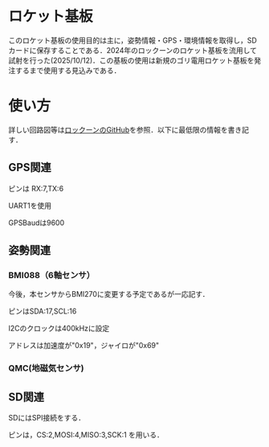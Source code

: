 # ロケット基板
このロケット基板の使用目的は主に，姿勢情報・GPS・環境情報を取得し，SDカードに保存することである．2024年のロックーンのロケット基板を流用して試射を行った(2025/10/12)．この基板の使用は新規のゴリ電用ロケット基板を発注するまで使用する見込みである．
# 使い方
詳しい回路図等は[ロックーンのGitHub](https://github.com/wasa-rockoon/WOBC/tree/main/hardware/modules/Rocket)を参照．以下に最低限の情報を書き記す．

## GPS関連
ピンは RX:7,TX:6

UART1を使用

GPSBaudは9600

## 姿勢関連
### BMI088（6軸センサ）
今後，本センサからBMI270に変更する予定であるが一応記す．

ピンはSDA:17,SCL:16

I2Cのクロックは400kHzに設定

アドレスは加速度が"0x19"，ジャイロが"0x69"


### QMC(地磁気センサ)

## SD関連
SDにはSPI接続をする．

ピンは，CS:2,MOSI:4,MISO:3,SCK:1 を用いる．

